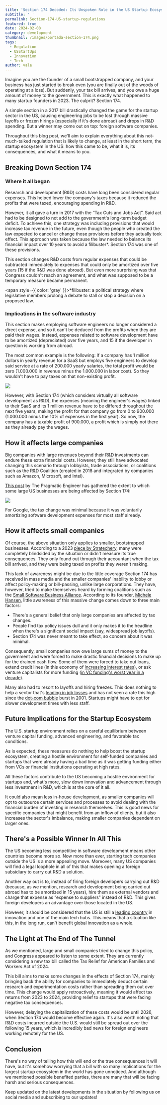 ```yaml
---
title: 'Section 174 Decoded: Its Unspoken Role in the US Startup Ecosystem'
subtitle: ' '
permalink: Section-174-US-startup-regulations
featured: true
date: 2024-02-08
category: development
thumbnail: /images/portada-section-174.png
tags:
  - Regulation
  - USStartUps
  - Innovation
  - Tech
author: vale
---
```


Imagine you are the founder of a small bootstrapped company, and your business has just started to break even (you are finally out of the woods of operating at a loss). But suddenly, your tax bill arrives, and you owe a huge amount of money to the government. This is exactly what happened to many startup founders in 2023. The culprit? Section 174.

A simple section in a 2017 bill drastically changed the game for the startup sector in the US, causing engineering jobs to be lost through massive layoffs or frozen hirings (especially if it's done abroad) and drops in R&D spending. But a winner may come out on top: foreign software companies.

Throughout this blog post, we'll aim to explain everything about this not-much-talked regulation that is likely to change, at least in the short term, the startup ecosystem in the US: how this came to be, what it is, its consequences, and what it means to you.

## Breaking Down Section 174

### Where it all began

Research and development (R&D) costs have long been considered regular expenses. This helped lower the company's taxes because it reduced the profits that were taxed, encouraging spending in R&D.

However, it all gave a turn in 2017 with the “Tax Cuts and Jobs Act”. Said act had to be designed to not add to the government's long-term budget deficit. To achieve this, one strategy was including provisions that would increase tax revenue in the future, even though the people who created the law expected to cancel or change those provisions before they actually took effect. This approach was taken because the law needed to balance its financial impact over 10 years to avoid a filibuster\*. Section 174 was one of these provisions.

This section changes R&D costs from regular expenses that could be subtracted immediately to expenses that could only be amortized over five years (15 if the R&D was done abroad). But even more surprising was that Congress couldn't reach an agreement, and what was supposed to be a temporary measure became permanent.

<span style={{ color: 'gray' }}>\*filibuster: a political strategy where legislative members prolong a debate to stall or stop a decision on a proposed law.</span>

### Implications in the software industry

This section makes employing software engineers no longer considered a direct expense, and so it can't be deduced from the profits when they are paid their wages. Instead, expenses related to software development have to be amortized (depreciated) over five years, and 15 if the developer in question is working from abroad.

The most common example is the following: If a company has 1 million dollars in yearly revenue for a SaaS but employs five engineers to develop said service at a rate of 200.000 yearly salaries, the total profit would be zero (1.000.000 in revenue minus the 1.000.000 in labor cost). So they wouldn't have to pay taxes on that non-existing profit.

![](/images/tabla.png)

However, with Section 174 (which considers virtually all software development as R&D), the expenses (meaning the engineer's wages) linked to their SaaS and its 1 million revenue have to be differed throughout the next five years, making the profit for that company go from 0 to 900.000 (1.000.000 minus the 10% of expenses in the first year). So now, the company has a taxable profit of 900.000, a profit which is simply not there as they already pay the wages.

## How it affects large companies

Big companies with large revenues beyond their R&D investments can endure these extra financial costs. However, they still have advocated changing this scenario through lobbyists, trade associations, or coalitions such as the R&D Coalition (created in 2018 and integrated by companies such as Amazon, Microsoft, and Intel).

[This post](https://blog.pragmaticengineer.com/section-174/) by The Pragmatic Engineer has gathered the extent to which some large US businesses are being affected by Section 174:

![](/images/tabla-2.png)

For Google, the tax change was minimal because it was voluntarily amortizing software development expenses for most staff already.

## How it affects small companies

Of course, the above situation only applies to smaller, bootstrapped businesses. According to a 2023 [piece by Stratechery](https://stratechery.com/2023/buzzfeed-shutters-news-startups-and-the-rd-tax-credit/?ref=blog.pragmaticengineer.com), many were completely blindsided by the situation or didn't measure its true consequences. They only found out through their accountant when the tax bill arrived, and they were being taxed on profits they weren't making.

This lack of awareness might be due to the little coverage Section 174 has received in mass media and the smaller companies' inability to lobby or affect policy-making or bill-passing, unlike large corporations. They have, however, tried to make themselves heard by forming coalitions such as the [Small Software Business Alliance](https://ssballiance.org/?ref=blog.pragmaticengineer.com). According to its founder, [Michele Hansen](https://blog.pragmaticengineer.com/section-174/), little awareness of this massive change comes down to three main factors:

- There's a general belief that only large companies are affected by tax changes.
- People find tax policy issues dull and it only makes it to the headline when there's a significant social impact (say, widespread job layoffs).
- Section 174 was never meant to take effect, so concern about it was minimal.

Consequently, small companies now owe large sums of money to the government and were forced to make drastic financial decisions to make up for the drained cash flow. Some of them were forced to take out loans, extend credit lines (in this economy of [increasing interest rates](https://www.swissre.com/institute/research/sigma-research/Economic-Outlook/us-economic-outlook-december-2023.html)), or ask venture capitalists for more funding ([in VC funding's worst year in a decade](https://www.fastcompany.com/90984752/venture-capital-vc-funding-2023-bloodbath-by-the-numbers)).

Many also had to resort to layoffs and hiring freezes. This does nothing to help a sector that's [leading in job losses](https://edition.cnn.com/2024/01/13/tech/tech-layoffs-ai-investment/index.html) and has not seen a rate this high since the [dot-com bubble](https://fortune.com/2023/06/01/tech-layoffs-worst-since-dot-com-bubble-burst/) burst in 2001. Startups might have to opt for slower development times with less staff.

## Future Implications for the Startup Ecosystem

The U.S. startup environment relies on a careful equilibrium between venture capital funding, advanced engineering, and favorable tax conditions.

As is expected, these measures do nothing to help boost the startup ecosystem, creating a hostile environment for self-funded companies and startups that were already having a bad time as it was getting funding either from VCs or financial institutions operating at high rates.

All these factors contribute to the US becoming a hostile environment for startups and, what's more, slow down innovation and advancement through less investment in R&D, which is at the core of it all.

It could also mean less in-house development, as smaller companies will opt to outsource certain services and processes to avoid dealing with the financial burden of investing in research themselves. This is good news for specific companies that might benefit from an inflow of clients, but it also increases the sector's imbalance, making smaller companies dependent on larger ones.

## There's a Possible Winner In All This

The US becoming less competitive in software development means other countries become more so. Now more than ever, starting tech companies outside the US is a more appealing move. Moreover, many US companies will find a legal loophole in all of this that makes opening a foreign subsidiary to carry out R&D a solution.

Another way out is to, instead of firing foreign developers carrying out R&D (because, as we mention, research and development being carried out abroad has to be amortized in 15 years), hire them as external vendors and charge that expense as “expense to suppliers" instead of R&D. This gives foreign developers an advantage over those located in the US.

However, it should be considered that the US is still a [leading country](https://www.visualcapitalist.com/most-innovative-countries-in-2023/) in innovation and one of the main tech hubs. This means that a situation like this, in the long run, can't benefit global innovation as a whole.

## The Light at The End of The Tunnel

As we mentioned, large and small companies tried to change this policy, and Congress appeared to listen to some extent. They are currently considering a new tax bill called the Tax Relief for American Families and Workers Act of 2024.

This bill aims to make some changes in the effects of Section 174, mainly bringing back the ability for companies to immediately deduct certain research and experimentation costs rather than spreading them out over time. This change would apply retroactively, meaning it would affect tax returns from 2023 to 2024, providing relief to startups that were facing negative tax consequences.

However, delaying the capitalization of these costs would be until 2026, when Section 174 would become effective again. It's also worth noting that R&D costs incurred outside the U.S. would still be spread out over the following 15 years, which is incredibly bad news for foreign engineers working remotely for the US.

## Conclusion

There's no way of telling how this will end or the true consequences it will have, but it's somehow worrying that a bill with so many implications for the largest startup ecosystem in the world has gone unnoticed. And although we mentioned possible benefited parties, there are many that will be facing harsh and serious consequences.

Keep updated on the latest developments in the situation by following us on social media and subscribing to our updates!
